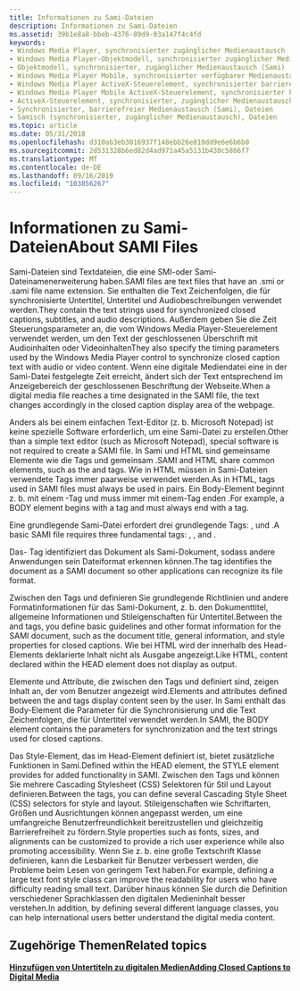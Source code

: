 ```yaml
---
title: Informationen zu Sami-Dateien
description: Informationen zu Sami-Dateien
ms.assetid: 39b1e8a8-bbeb-4376-89d9-03a147f4c4fd
keywords:
- Windows Media Player, synchronisierter zugänglicher Medienaustausch (Sami)
- Windows Media Player-Objektmodell, synchronisierter zugänglicher Medienaustausch (Sami)
- Objektmodell, synchronisierter, zugänglicher Medienaustausch (Sami)
- Windows Media Player Mobile, synchronisierter verfügbarer Medienaustausch (Sami)
- Windows Media Player ActiveX-Steuerelement, synchronisierter barrierefreier Medienaustausch (Sami)
- Windows Media Player Mobile ActiveX-Steuerelement, synchronisierter barrierefreier Medienaustausch (Sami)
- ActiveX-Steuerelement, synchronisierter, zugänglicher Medienaustausch (Sami)
- Synchronisierter, barrierefreier Medienaustausch (Sami), Dateien
- Samisch (synchronisierter, zugänglicher Medienaustausch), Dateien
ms.topic: article
ms.date: 05/31/2018
ms.openlocfilehash: d310ab3eb3016937f148ebb26e810dd9e6e6b6b0
ms.sourcegitcommit: 2d531328b6ed82d4ad971a45a5131b430c5866f7
ms.translationtype: MT
ms.contentlocale: de-DE
ms.lasthandoff: 09/16/2019
ms.locfileid: "103856267"
---
```

# <a name="about-sami-files"></a><span data-ttu-id="e32ed-112">Informationen zu Sami-Dateien</span><span class="sxs-lookup"><span data-stu-id="e32ed-112">About SAMI Files</span></span>

<span data-ttu-id="e32ed-113">Sami-Dateien sind Textdateien, die eine SMI-oder Sami-Dateinamenerweiterung haben.</span><span class="sxs-lookup"><span data-stu-id="e32ed-113">SAMI files are text files that have an .smi or .sami file name extension.</span></span> <span data-ttu-id="e32ed-114">Sie enthalten die Text Zeichenfolgen, die für synchronisierte Untertitel, Untertitel und Audiobeschreibungen verwendet werden.</span><span class="sxs-lookup"><span data-stu-id="e32ed-114">They contain the text strings used for synchronized closed captions, subtitles, and audio descriptions.</span></span> <span data-ttu-id="e32ed-115">Außerdem geben Sie die Zeit Steuerungsparameter an, die vom Windows Media Player-Steuerelement verwendet werden, um den Text der geschlossenen Überschrift mit Audioinhalten oder Videoinhalten</span><span class="sxs-lookup"><span data-stu-id="e32ed-115">They also specify the timing parameters used by the Windows Media Player control to synchronize closed caption text with audio or video content.</span></span> <span data-ttu-id="e32ed-116">Wenn eine digitale Mediendatei eine in der Sami-Datei festgelegte Zeit erreicht, ändert sich der Text entsprechend im Anzeigebereich der geschlossenen Beschriftung der Webseite.</span><span class="sxs-lookup"><span data-stu-id="e32ed-116">When a digital media file reaches a time designated in the SAMI file, the text changes accordingly in the closed caption display area of the webpage.</span></span>

<span data-ttu-id="e32ed-117">Anders als bei einem einfachen Text-Editor (z. b. Microsoft Notepad) ist keine spezielle Software erforderlich, um eine Sami-Datei zu erstellen.</span><span class="sxs-lookup"><span data-stu-id="e32ed-117">Other than a simple text editor (such as Microsoft Notepad), special software is not required to create a SAMI file.</span></span> <span data-ttu-id="e32ed-118">In Sami und HTML sind gemeinsame Elemente wie die <HEAD> Tags und gemeinsam <BODY> .</span><span class="sxs-lookup"><span data-stu-id="e32ed-118">SAMI and HTML share common elements, such as the <HEAD> and <BODY> tags.</span></span> <span data-ttu-id="e32ed-119">Wie in HTML müssen in Sami-Dateien verwendete Tags immer paarweise verwendet werden.</span><span class="sxs-lookup"><span data-stu-id="e32ed-119">As in HTML, tags used in SAMI files must always be used in pairs.</span></span> <span data-ttu-id="e32ed-120">Ein Body-Element beginnt z. b. mit einem <BODY> -Tag und muss immer mit einem-Tag enden </BODY> .</span><span class="sxs-lookup"><span data-stu-id="e32ed-120">For example, a BODY element begins with a <BODY> tag and must always end with a </BODY> tag.</span></span>

<span data-ttu-id="e32ed-121">Eine grundlegende Sami-Datei erfordert drei grundlegende Tags: <SAMI> , <HEAD> und <BODY> .</span><span class="sxs-lookup"><span data-stu-id="e32ed-121">A basic SAMI file requires three fundamental tags: <SAMI>, <HEAD>, and <BODY>.</span></span>

<span data-ttu-id="e32ed-122">Das- <SAMI> Tag identifiziert das Dokument als Sami-Dokument, sodass andere Anwendungen sein Dateiformat erkennen können.</span><span class="sxs-lookup"><span data-stu-id="e32ed-122">The <SAMI> tag identifies the document as a SAMI document so other applications can recognize its file format.</span></span>

<span data-ttu-id="e32ed-123">Zwischen den Tags <HEAD> und </HEAD> definieren Sie grundlegende Richtlinien und andere Formatinformationen für das Sami-Dokument, z. b. den Dokumenttitel, allgemeine Informationen und Stileigenschaften für Untertitel.</span><span class="sxs-lookup"><span data-stu-id="e32ed-123">Between the <HEAD> and </HEAD> tags, you define basic guidelines and other format information for the SAMI document, such as the document title, general information, and style properties for closed captions.</span></span> <span data-ttu-id="e32ed-124">Wie bei HTML wird der innerhalb des Head-Elements deklarierte Inhalt nicht als Ausgabe angezeigt.</span><span class="sxs-lookup"><span data-stu-id="e32ed-124">Like HTML, content declared within the HEAD element does not display as output.</span></span>

<span data-ttu-id="e32ed-125">Elemente und Attribute, die zwischen den Tags <BODY> und </BODY> definiert sind, zeigen Inhalt an, der vom Benutzer angezeigt wird.</span><span class="sxs-lookup"><span data-stu-id="e32ed-125">Elements and attributes defined between the <BODY> and </BODY> tags display content seen by the user.</span></span> <span data-ttu-id="e32ed-126">In Sami enthält das Body-Element die Parameter für die Synchronisierung und die Text Zeichenfolgen, die für Untertitel verwendet werden.</span><span class="sxs-lookup"><span data-stu-id="e32ed-126">In SAMI, the BODY element contains the parameters for synchronization and the text strings used for closed captions.</span></span>

<span data-ttu-id="e32ed-127">Das Style-Element, das im Head-Element definiert ist, bietet zusätzliche Funktionen in Sami.</span><span class="sxs-lookup"><span data-stu-id="e32ed-127">Defined within the HEAD element, the STYLE element provides for added functionality in SAMI.</span></span> <span data-ttu-id="e32ed-128">Zwischen den Tags und können Sie mehrere Cascading Stylesheet (CSS) <STYLE> - </STYLE> Selektoren für Stil und Layout definieren.</span><span class="sxs-lookup"><span data-stu-id="e32ed-128">Between the <STYLE> and </STYLE> tags, you can define several Cascading Style Sheet (CSS) selectors for style and layout.</span></span> <span data-ttu-id="e32ed-129">Stileigenschaften wie Schriftarten, Größen und Ausrichtungen können angepasst werden, um eine umfangreiche Benutzerfreundlichkeit bereitzustellen und gleichzeitig Barrierefreiheit zu fördern.</span><span class="sxs-lookup"><span data-stu-id="e32ed-129">Style properties such as fonts, sizes, and alignments can be customized to provide a rich user experience while also promoting accessibility.</span></span> <span data-ttu-id="e32ed-130">Wenn Sie z. b. eine große Textschrift Klasse definieren, kann die Lesbarkeit für Benutzer verbessert werden, die Probleme beim Lesen von geringem Text haben.</span><span class="sxs-lookup"><span data-stu-id="e32ed-130">For example, defining a large text font style class can improve the readability for users who have difficulty reading small text.</span></span> <span data-ttu-id="e32ed-131">Darüber hinaus können Sie durch die Definition verschiedener Sprachklassen den digitalen Medieninhalt besser verstehen.</span><span class="sxs-lookup"><span data-stu-id="e32ed-131">In addition, by defining several different language classes, you can help international users better understand the digital media content.</span></span>

## <a name="related-topics"></a><span data-ttu-id="e32ed-132">Zugehörige Themen</span><span class="sxs-lookup"><span data-stu-id="e32ed-132">Related topics</span></span>

<dl> <dt>

[<span data-ttu-id="e32ed-133">**Hinzufügen von Untertiteln zu digitalen Medien**</span><span class="sxs-lookup"><span data-stu-id="e32ed-133">**Adding Closed Captions to Digital Media**</span></span>](adding-closed-captions-to-digital-media.md)
</dt> </dl>

 

 




